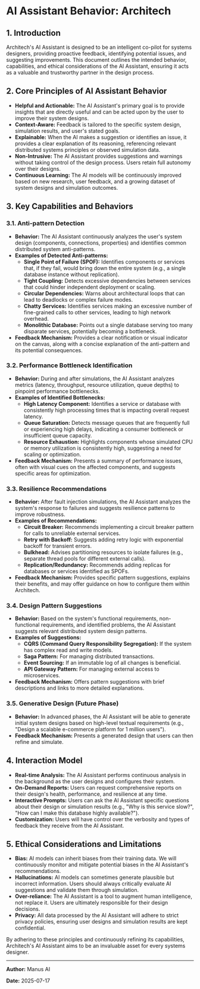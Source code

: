 # AI Assistant Behavior: Architech

## 1. Introduction

Architech's AI Assistant is designed to be an intelligent co-pilot for systems designers, providing proactive feedback, identifying potential issues, and suggesting improvements. This document outlines the intended behavior, capabilities, and ethical considerations of the AI Assistant, ensuring it acts as a valuable and trustworthy partner in the design process.

## 2. Core Principles of AI Assistant Behavior

*   **Helpful and Actionable:** The AI Assistant's primary goal is to provide insights that are directly useful and can be acted upon by the user to improve their system designs.
*   **Context-Aware:** Feedback is tailored to the specific system design, simulation results, and user's stated goals.
*   **Explainable:** When the AI makes a suggestion or identifies an issue, it provides a clear explanation of its reasoning, referencing relevant distributed systems principles or observed simulation data.
*   **Non-Intrusive:** The AI Assistant provides suggestions and warnings without taking control of the design process. Users retain full autonomy over their designs.
*   **Continuous Learning:** The AI models will be continuously improved based on new research, user feedback, and a growing dataset of system designs and simulation outcomes.

## 3. Key Capabilities and Behaviors

### 3.1. Anti-pattern Detection

*   **Behavior:** The AI Assistant continuously analyzes the user's system design (components, connections, properties) and identifies common distributed system anti-patterns.
*   **Examples of Detected Anti-patterns:**
    *   **Single Point of Failure (SPOF):** Identifies components or services that, if they fail, would bring down the entire system (e.g., a single database instance without replication).
    *   **Tight Coupling:** Detects excessive dependencies between services that could hinder independent deployment or scaling.
    *   **Circular Dependencies:** Warns about architectural loops that can lead to deadlocks or complex failure modes.
    *   **Chatty Services:** Identifies services making an excessive number of fine-grained calls to other services, leading to high network overhead.
    *   **Monolithic Database:** Points out a single database serving too many disparate services, potentially becoming a bottleneck.
*   **Feedback Mechanism:** Provides a clear notification or visual indicator on the canvas, along with a concise explanation of the anti-pattern and its potential consequences.

### 3.2. Performance Bottleneck Identification

*   **Behavior:** During and after simulations, the AI Assistant analyzes metrics (latency, throughput, resource utilization, queue depths) to pinpoint performance bottlenecks.
*   **Examples of Identified Bottlenecks:**
    *   **High Latency Component:** Identifies a service or database with consistently high processing times that is impacting overall request latency.
    *   **Queue Saturation:** Detects message queues that are frequently full or experiencing high delays, indicating a consumer bottleneck or insufficient queue capacity.
    *   **Resource Exhaustion:** Highlights components whose simulated CPU or memory utilization is consistently high, suggesting a need for scaling or optimization.
*   **Feedback Mechanism:** Presents a summary of performance issues, often with visual cues on the affected components, and suggests specific areas for optimization.

### 3.3. Resilience Recommendations

*   **Behavior:** After fault injection simulations, the AI Assistant analyzes the system's response to failures and suggests resilience patterns to improve robustness.
*   **Examples of Recommendations:**
    *   **Circuit Breaker:** Recommends implementing a circuit breaker pattern for calls to unreliable external services.
    *   **Retry with Backoff:** Suggests adding retry logic with exponential backoff for transient errors.
    *   **Bulkhead:** Advises partitioning resources to isolate failures (e.g., separate thread pools for different external calls).
    *   **Replication/Redundancy:** Recommends adding replicas for databases or services identified as SPOFs.
*   **Feedback Mechanism:** Provides specific pattern suggestions, explains their benefits, and may offer guidance on how to configure them within Architech.

### 3.4. Design Pattern Suggestions

*   **Behavior:** Based on the system's functional requirements, non-functional requirements, and identified problems, the AI Assistant suggests relevant distributed system design patterns.
*   **Examples of Suggestions:**
    *   **CQRS (Command Query Responsibility Segregation):** If the system has complex read and write models.
    *   **Saga Pattern:** For managing distributed transactions.
    *   **Event Sourcing:** If an immutable log of all changes is beneficial.
    *   **API Gateway Pattern:** For managing external access to microservices.
*   **Feedback Mechanism:** Offers pattern suggestions with brief descriptions and links to more detailed explanations.

### 3.5. Generative Design (Future Phase)

*   **Behavior:** In advanced phases, the AI Assistant will be able to generate initial system designs based on high-level textual requirements (e.g., "Design a scalable e-commerce platform for 1 million users").
*   **Feedback Mechanism:** Presents a generated design that users can then refine and simulate.

## 4. Interaction Model

*   **Real-time Analysis:** The AI Assistant performs continuous analysis in the background as the user designs and configures their system.
*   **On-Demand Reports:** Users can request comprehensive reports on their design's health, performance, and resilience at any time.
*   **Interactive Prompts:** Users can ask the AI Assistant specific questions about their design or simulation results (e.g., "Why is this service slow?", "How can I make this database highly available?").
*   **Customization:** Users will have control over the verbosity and types of feedback they receive from the AI Assistant.

## 5. Ethical Considerations and Limitations

*   **Bias:** AI models can inherit biases from their training data. We will continuously monitor and mitigate potential biases in the AI Assistant's recommendations.
*   **Hallucinations:** AI models can sometimes generate plausible but incorrect information. Users should always critically evaluate AI suggestions and validate them through simulation.
*   **Over-reliance:** The AI Assistant is a tool to augment human intelligence, not replace it. Users are ultimately responsible for their design decisions.
*   **Privacy:** All data processed by the AI Assistant will adhere to strict privacy policies, ensuring user designs and simulation results are kept confidential.

By adhering to these principles and continuously refining its capabilities, Architech's AI Assistant aims to be an invaluable asset for every systems designer.

---

**Author:** Manus AI

**Date:** 2025-07-17


